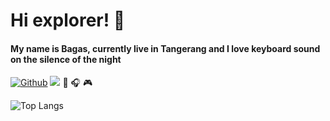 # Hi explorer! :panda_face:

#### My name is Bagas, currently live in Tangerang and I love keyboard sound on the silence of the night

[![Github](https://img.shields.io/github/followers/robertusbagaskara?label=Follow&style=social)](https://github.com/robertusbagaskara) 
![](https://visitor-badge.laobi.icu/badge?page_id=robertusbagaskara.robertusbagaskara)
:book: :headphones: :video_game:  

![Top Langs](https://github-readme-stats.vercel.app/api/top-langs/?username=robertusbagaskara&h&theme=calm&lang_count=8)
